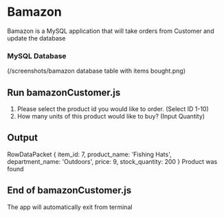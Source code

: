 # Bamazon

Bamazon is a MySQL application that will take orders from Customer and update the database

### MySQL Database
(/screenshots/bamazon database table with items bought.png)

## Run bamazonCustomer.js

1. Please select the product id you would like to order. (Select ID 1-10)
2.  How many units of this product would like to buy? (Input Quantity)

## Output

RowDataPacket {
  item_id: 7,
  product_name: 'Fishing Hats',
  department_name: 'Outdoors',
  price: 9,
  stock_quantity: 200
} Product was found

## End of bamazonCustomer.js

The app will automatically exit from terminal
